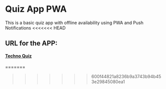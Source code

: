 # Quiz App PWA

This is a basic quiz app with offline availability using PWA and Push Notifications
<<<<<<< HEAD

## URL for the APP:

#### [Techno Quiz](https://quiz-app-pwa-77318.web.app/)
=======
>>>>>>> 600f44821a8236b9a3743b94b453e29845080ea1

